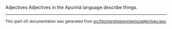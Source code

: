Adjectives
Adjectives in the Apurinã language describe things.

* * *

<small>This (part of) documentation was generated from [src/fst/morphology/stems/adjectives.lexc](https://github.com/giellalt/lang-apu/blob/main/src/fst/morphology/stems/adjectives.lexc)</small>
